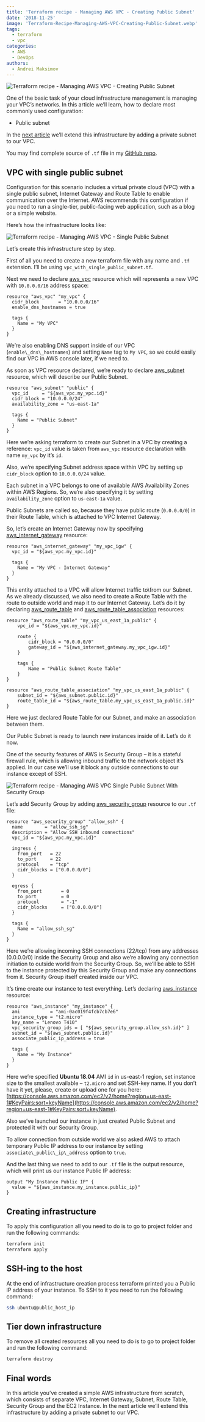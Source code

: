```yaml
---
title: 'Terraform recipe - Managing AWS VPC - Creating Public Subnet'
date: '2018-11-25'
image: 'Terraform-Recipe-Managing-AWS-VPC-Creating-Public-Subnet.webp'
tags:
  - terraform
  - vpc
categories:
  - AWS
  - DevOps
authors:
  - Andrei Maksimov
---
```


![Terraform recipe - Managing AWS VPC - Creating Public Subnet](Terraform-Recipe-Managing-AWS-VPC-Creating-Public-Subnet.webp)

One of the basic task of your cloud infrastructure management is managing your VPC’s networks. In this article we’ll learn, how to declare most commonly used configuration:

- Public subnet

In the [next article](/terraform-recipe-managing-aws-vpc-creating-private-subnets) we’ll extend this infrastructure by adding a private subnet to our VPC.

You may find complete source of `.tf` file in my [GitHub repo](https://github.com/andreivmaksimov/terraform-recipe-managing-aws-vpc-creating-public-subnet).

## VPC with single public subnet

Configuration for this scenario includes a virtual private cloud (VPC) with a single public subnet, Internet Gateway and Route Table to enable communication over the Internet. AWS recommends this configuration if you need to run a single-tier, public-facing web application, such as a blog or a simple website.

Here’s how the infrastructure looks like:

![Terraform recipe - Managing AWS VPC - Single Public Subnet](Terraform-recipe-Managing-AWS-VPC-Single-Public-Subnet.webp)

Let’s create this infrastructure step by step.

First of all you need to create a new terraform file with any name and `.tf` extension. I’ll be using `vpc_with_single_public_subnet.tf`.

Next we need to declare [aws_vpc](https://www.terraform.io/docs/providers/aws/r/vpc.html) resource which will represents a new VPC with `10.0.0.0/16` address space:

```hcl
resource "aws_vpc" "my_vpc" {
  cidr_block       = "10.0.0.0/16"
  enable_dns_hostnames = true

  tags {
    Name = "My VPC"
  }
}
```

We’re also enabling DNS support inside of our VPC (`enable\_dns\_hostnames`) and setting `Name` tag to `My VPC`, so we could easily find our VPC in AWS console later, if we need to.

As soon as VPC resource declared, we’re ready to declare [aws_subnet](https://www.terraform.io/docs/providers/aws/r/subnet.html) resource, which will describe our Public Subnet.

```hcl
resource "aws_subnet" "public" {
  vpc_id     = "${aws_vpc.my_vpc.id}"
  cidr_block = "10.0.0.0/24"
  availability_zone = "us-east-1a"

  tags {
    Name = "Public Subnet"
  }
}
```

Here we’re asking terraform to create our Subnet in a VPC by creating a reference: `vpc_id` value is taken from `aws_vpc` resource declaration with name `my_vpc` by it’s `id`.

Also, we’re specifying Subnet address space within VPC by setting up `cidr_block` option to `10.0.0.0/24` value.

Each subnet in a VPC belongs to one of available AWS Availability Zones within AWS Regions. So, we’re also specifying it by setting `availability_zone` option to `us-east-1a` value.

Public Subnets are called so, because they have public route (`0.0.0.0/0`) in their Route Table, which is attached to VPC Internet Gateway.

So, let’s create an Internet Gateway now by specifying [aws_internet_gateway](https://www.terraform.io/docs/providers/aws/r/internet_gateway.html) resource:

```hcl
resource "aws_internet_gateway" "my_vpc_igw" {
  vpc_id = "${aws_vpc.my_vpc.id}"

  tags {
    Name = "My VPC - Internet Gateway"
  }
}
```

This entity attached to a VPC will allow Internet traffic to\from our Subnet. As we already discussed, we also need to create a Route Table with the route to outside world and map it to our Internet Gateway. Let’s do it by declaring [aws_route_table](https://www.terraform.io/docs/providers/aws/r/route_table.html) and [aws_route_table_association](https://www.terraform.io/docs/providers/aws/r/route_table_association.html) resources:

```hcl
resource "aws_route_table" "my_vpc_us_east_1a_public" {
    vpc_id = "${aws_vpc.my_vpc.id}"

    route {
        cidr_block = "0.0.0.0/0"
        gateway_id = "${aws_internet_gateway.my_vpc_igw.id}"
    }

    tags {
        Name = "Public Subnet Route Table"
    }
}

resource "aws_route_table_association" "my_vpc_us_east_1a_public" {
    subnet_id = "${aws_subnet.public.id}"
    route_table_id = "${aws_route_table.my_vpc_us_east_1a_public.id}"
}
```

Here we just declared Route Table for our Subnet, and make an association between them.

Our Public Subnet is ready to launch new instances inside of it. Let’s do it now.

One of the security features of AWS is Security Group – it is a stateful firewall rule, which is allowing inbound traffic to the network object it’s applied. In our case we’ll use it block any outside connections to our instance except of SSH.

![Terraform recipe - Managing AWS VPC Single Public Subnet With Security Group](Terraform-recipe-Managing-AWS-VPC-Single-Public-Subnet-With-Security-Group.webp)

Let’s add Security Group by adding [aws_security_group](https://www.terraform.io/docs/providers/aws/r/security_group.html) resource to our `.tf` file:

```hcl
resource "aws_security_group" "allow_ssh" {
  name        = "allow_ssh_sg"
  description = "Allow SSH inbound connections"
  vpc_id = "${aws_vpc.my_vpc.id}"

  ingress {
    from_port   = 22
    to_port     = 22
    protocol    = "tcp"
    cidr_blocks = ["0.0.0.0/0"]
  }

  egress {
    from_port       = 0
    to_port         = 0
    protocol        = "-1"
    cidr_blocks     = ["0.0.0.0/0"]
  }

  tags {
    Name = "allow_ssh_sg"
  }
}
```

Here we’re allowing incoming SSH connections (22/tcp) from any addresses (0.0.0.0/0) inside the Security Group and also we’re allowing any connection initiation to outside world from the Security Group. So, we’ll be able to SSH to the instance protected by this Security Group and make any connections from it. Security Group itself created inside our VPC.

It’s time create our instance to test everything. Let’s declaring [aws_instance](https://www.terraform.io/docs/providers/aws/r/instance.html) resource:

```hcl
resource "aws_instance" "my_instance" {
  ami           = "ami-0ac019f4fcb7cb7e6"
  instance_type = "t2.micro"
  key_name = "Lenovo T410"
  vpc_security_group_ids = [ "${aws_security_group.allow_ssh.id}" ]
  subnet_id = "${aws_subnet.public.id}"
  associate_public_ip_address = true

  tags {
    Name = "My Instance"
  }
}
```

Here we’re specified **Ubuntu 18.04** AMI `id` in us-east-1 region, set instance size to the smallest available – `t2.micro` and set SSH-key name. If you don’t have it yet, please, create or upload one for you here: [https://console.aws.amazon.com/ec2/v2/home?region=us-east-1#KeyPairs:sort=keyName](https://console.aws.amazon.com/ec2/v2/home?region=us-east-1#KeyPairs:sort=keyName).

Also we’ve launched our instance in just created Public Subnet and protected it with our Security Group.

To allow connection from outside world we also asked AWS to attach temporary Public IP address to our instance by setting `associate\_public\_ip\_address` option to `true`.

And the last thing we need to add to our `.tf` file is the output resource, which will print us our instance Public IP address:

```hcl
output "My Instance Public IP" {
  value = "${aws_instance.my_instance.public_ip}"
}
```

## Creating infrastructure

To apply this configuration all you need to do is to go to project folder and run the following commands:

```sh
terraform init
terraform apply
```

## SSH-ing to the host

At the end of infrastructure creation process terraform printed you a Public IP address of your instance. To SSH to it you need to run the following command:

```sh
ssh ubuntu@public_host_ip
```

## Tier down infrastructure

To remove all created resources all you need to do is to go to project folder and run the following command:

```sh
terraform destroy
```

## Final words

In this article you’ve created a simple AWS infrastructure from scratch, which consists of separate VPC, Internet Gateway, Subnet, Route Table, Security Group and the EC2 Instance. In the next article we’ll extend this infrastructure by adding a private subnet to our VPC.
